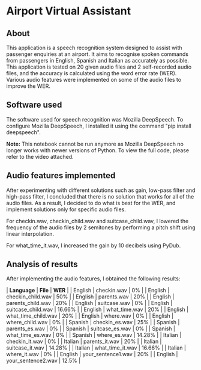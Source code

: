 # Airport Virtual Assistant

## About

This application is a speech recognition system designed to assist with passenger enquiries at an airport. It aims to recognise spoken commands from passengers in English, Spanish and Italian as accurately as possible. This application is tested on 20 given audio files and 2 self-recorded audio files, and the accuracy is calculated using the word error rate (WER). Various audio features were implemented on some of the audio files to improve the WER.

## Software used

The software used for speech recognition was Mozilla DeepSpeech. To configure Mozilla DeepSpeech, I installed it using the command "pip install deepspeech".

**Note:** This notebook cannot be run anymore as Mozilla DeepSpeech no longer works with newer versions of Python. To view the full code, please refer to the video attached.

## Audio features implemented

After experimenting with different solutions such as gain, low-pass filter and high-pass filter, I concluded that there is no solution that works for all of the audio files. As a result, I decided to do what is best for the WER, and implement solutions only for specific audio files.

For checkin.wav, checkin_child.wav and suitcase_child.wav, I lowered the frequency of the audio files by 2 semitones by performing a pitch shift using linear interpolation.

For what_time_it.wav, I increased the gain by 10 decibels using PyDub.

## Analysis of results

After implementing the audio features, I obtained the following results:

| **Language** | **File** | **WER** |
| English | checkin.wav | 0% |
| English | checkin_child.wav | 50% |
| English | parents.wav | 20% |
| English | parents_child.wav | 20% |
| English | suitcase.wav | 0% |
| English | suitcase_child.wav | 16.66% |
| English | what_time.wav | 20% |
| English | what_time_child.wav | 20% |
| English | where.wav | 0% |
| English | where_child.wav | 0% |
| Spanish | checkin_es.wav | 25% |
| Spanish | parents_es.wav | 0% |
| Spanish | suitcase_es.wav | 0% |
| Spanish | what_time_es.wav | 0% |
| Spanish | where_es.wav | 14.28% |
| Italian | checkin_it.wav | 0% |
| Italian | parents_it.wav | 20% |
| Italian | suitcase_it.wav | 14.28% |
| Italian | what_time_it.wav | 16.66% |
| Italian | where_it.wav | 0% |
| English | your_sentence1.wav | 20% |
| English | your_sentence2.wav | 12.5% |
